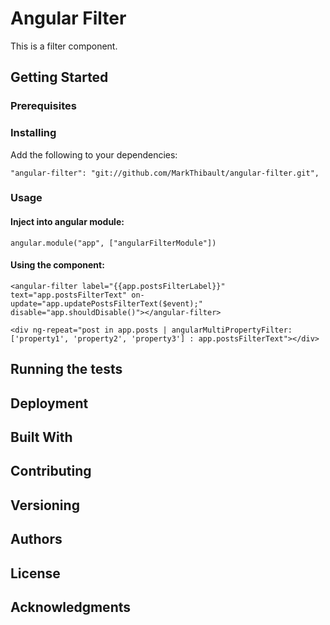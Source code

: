 # Angular Filter

This is a filter component. 

## Getting Started

### Prerequisites

### Installing

Add the following to your dependencies:
```
"angular-filter": "git://github.com/MarkThibault/angular-filter.git",
```

### Usage

#### Inject into angular module:
```
angular.module("app", ["angularFilterModule"])
```

#### Using the component:
```
<angular-filter label="{{app.postsFilterLabel}}" text="app.postsFilterText" on-update="app.updatePostsFilterText($event);" disable="app.shouldDisable()"></angular-filter>

<div ng-repeat="post in app.posts | angularMultiPropertyFilter: ['property1', 'property2', 'property3'] : app.postsFilterText"></div>
```

## Running the tests


## Deployment



## Built With


## Contributing

## Versioning

## Authors

## License

## Acknowledgments
